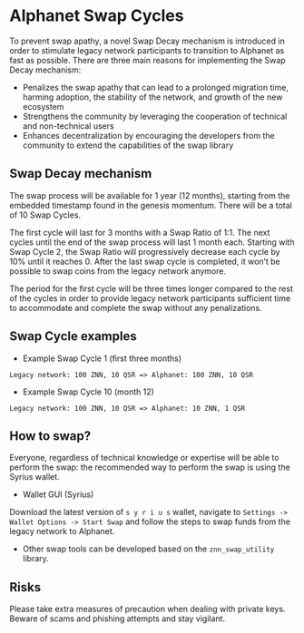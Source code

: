 # Alphanet Swap Cycles

To prevent swap apathy, a novel Swap Decay mechanism is introduced in order to stimulate legacy network participants to transition to Alphanet as fast as possible. There are three main reasons for implementing the Swap Decay mechanism:

- Penalizes the swap apathy that can lead to a prolonged migration time, harming adoption, the stability of the network, and growth of the new ecosystem
- Strengthens the community by leveraging the cooperation of technical and non-technical users
- Enhances decentralization by encouraging the developers from the community to extend the capabilities of the swap library

## Swap Decay mechanism

The swap process will be available for 1 year (12 months), starting from the embedded timestamp found in the genesis momentum. There will be a total of 10 Swap Cycles.

The first cycle will last for 3 months with a Swap Ratio of 1:1. The next cycles until the end of the swap process will last 1 month each. Starting with Swap Cycle 2, the Swap Ratio will progressively decrease each cycle by 10% until it reaches 0. After the last swap cycle is completed, it won’t be possible to swap coins from the legacy network anymore.

The period for the first cycle will be three times longer compared to the rest of the cycles in order to provide legacy network participants sufficient time to accommodate and complete the swap without any penalizations.

## Swap Cycle examples

- Example Swap Cycle 1 (first three months)

```
Legacy network: 100 ZNN, 10 QSR => Alphanet: 100 ZNN, 10 QSR
```

- Example Swap Cycle 10 (month 12)

```
Legacy network: 100 ZNN, 10 QSR => Alphanet: 10 ZNN, 1 QSR
```

## How to swap?

Everyone, regardless of technical knowledge or expertise will be able to perform the swap: the recommended way to perform the swap is using the Syrius wallet.

- Wallet GUI (Syrius)

Download the latest version of `s y r i u s` wallet, navigate to `Settings -> Wallet Options -> Start Swap` and follow the steps to swap funds from the legacy network to Alphanet.

- Other swap tools can be developed based on the `znn_swap_utility` library.

## Risks

Please take extra measures of precaution when dealing with private keys. Beware of scams and phishing attempts and stay vigilant.
